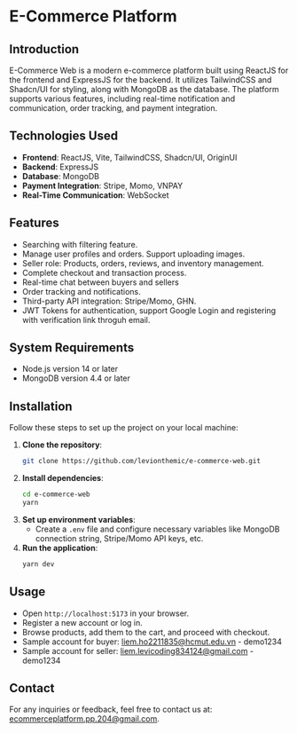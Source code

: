 # E-Commerce Platform

## Introduction
E-Commerce Web is a modern e-commerce platform built using ReactJS for the frontend and ExpressJS for the backend. It utilizes TailwindCSS and Shadcn/UI for styling, along with MongoDB as the database. The platform supports various features, including real-time notification and communication, order tracking, and payment integration.

## Technologies Used
- **Frontend**: ReactJS, Vite, TailwindCSS, Shadcn/UI, OriginUI
- **Backend**: ExpressJS
- **Database**: MongoDB
- **Payment Integration**: Stripe, Momo, VNPAY
- **Real-Time Communication**: WebSocket

## Features
- Searching with filtering feature.
- Manage user profiles and orders. Support uploading images.
- Seller role: Products, orders, reviews, and inventory management.
- Complete checkout and transaction process.
- Real-time chat between buyers and sellers
- Order tracking and notifications.
- Third-party API integration: Stripe/Momo, GHN.
- JWT Tokens for authentication, support Google Login and registering with verification link throguh email.

## System Requirements
- Node.js version 14 or later
- MongoDB version 4.4 or later

## Installation
Follow these steps to set up the project on your local machine:

1. **Clone the repository**:
   ```bash
   git clone https://github.com/levionthemic/e-commerce-web.git
   ```
2. **Install dependencies**:
   ```bash
   cd e-commerce-web
   yarn
   ```
3. **Set up environment variables**:
   - Create a `.env` file and configure necessary variables like MongoDB connection string, Stripe/Momo API keys, etc.
4. **Run the application**:
   ```bash
   yarn dev
   ```

## Usage
- Open `http://localhost:5173` in your browser.
- Register a new account or log in.
- Browse products, add them to the cart, and proceed with checkout.
- Sample account for buyer: liem.ho2211835@hcmut.edu.vn - demo1234
- Sample account for seller: liem.levicoding834124@gmail.com - demo1234

## Contact
For any inquiries or feedback, feel free to contact us at: ecommerceplatform.pp.204@gmail.com.


